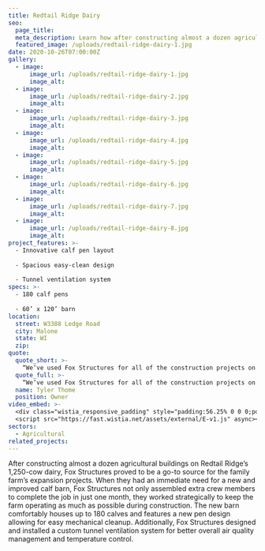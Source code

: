 ```yaml
---
title: Redtail Ridge Dairy
seo:
  page_title:
  meta_description: Learn how after constructing almost a dozen agricultural buildings at Redtail Ridge, Fox Structures is the go-to source for the farm’s expansion projects.
  featured_image: /uploads/redtail-ridge-dairy-1.jpg
date: 2020-10-26T07:00:00Z
gallery: 
  - image: 
      image_url: /uploads/redtail-ridge-dairy-1.jpg
      image_alt:
  - image: 
      image_url: /uploads/redtail-ridge-dairy-2.jpg
      image_alt:
  - image: 
      image_url: /uploads/redtail-ridge-dairy-3.jpg
      image_alt:
  - image: 
      image_url: /uploads/redtail-ridge-dairy-4.jpg
      image_alt:
  - image: 
      image_url: /uploads/redtail-ridge-dairy-5.jpg
      image_alt:
  - image: 
      image_url: /uploads/redtail-ridge-dairy-6.jpg
      image_alt:
  - image: 
      image_url: /uploads/redtail-ridge-dairy-7.jpg
      image_alt:
  - image: 
      image_url: /uploads/redtail-ridge-dairy-8.jpg
      image_alt:
project_features: >-
  - Innovative calf pen layout
  
  - Spacious easy-clean design
  
  - Tunnel ventilation system
specs: >-
  - 180 calf pens
  
  - 60’ x 120’ barn
location:
  street: W3388 Ledge Road
  city: Malone
  state: WI
  zip:
quote:
  quote_short: >-
    “We’ve used Fox Structures for all of the construction projects on our farm including a milking parlor, heifer barn, shop with wash bay and many free-stall barns.”
  quote_full: >-
    “We’ve used Fox Structures for all of the construction projects on our farm including a milking parlor, heifer barn, shop with wash bay and many free-stall barns. Each time, we have found their crews to be dependable, timely and always producing high-quality work. They are easy to get along with and particular about details. We have appreciated their flexibility when changes needed to be made. I would recommend Fox Structures.”
  name: Tyler Thome
  position: Owner
video_embed: >-
  <div class="wistia_responsive_padding" style="padding:56.25% 0 0 0;position:relative;"><div class="wistia_responsive_wrapper" style="height:100%;left:0;position:absolute;top:0;width:100%;"><iframe src="https://fast.wistia.net/embed/iframe/h9ufcwvgw4?videoFoam=true" title="Fox Structures Redtail Ridge Drone Shots Video" allow="autoplay; fullscreen" allowtransparency="true" frameborder="0" scrolling="no" class="wistia_embed" name="wistia_embed" msallowfullscreen width="100%" height="100%"></iframe></div></div>
  <script src="https://fast.wistia.net/assets/external/E-v1.js" async></script>
sectors:
  - Agricultural
related_projects: 
---
```


After constructing almost a dozen agricultural buildings on Redtail Ridge’s 1,250-cow dairy, Fox Structures proved to be a go-to source for the family farm’s expansion projects. When they had an immediate need for a new and improved calf barn, Fox Structures not only assembled extra crew members to complete the job in just one month, they worked strategically to keep the farm operating as much as possible during construction. The new barn comfortably houses up to 180 calves and features a new pen design allowing for easy mechanical cleanup. Additionally, Fox Structures designed and installed a custom tunnel ventilation system for better overall air quality management and temperature control.
